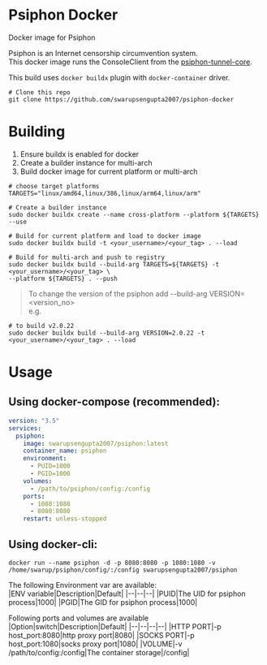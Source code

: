 
# Psiphon Docker
Docker image for Psiphon

Psiphon is an Internet censorship circumvention system. <br>
This docker image runs the ConsoleClient from the [psiphon-tunnel-core](https://github.com/Psiphon-Labs/psiphon-tunnel-core "psiphon-tunnel-core").

This build uses `docker buildx` plugin with `docker-container` driver.

```
# Clone this repo
git clone https://github.com/swarupsengupta2007/psiphon-docker
```

# Building<br>

1. Ensure buildx is enabled for docker
2. Create a builder instance for multi-arch
3. Build docker image for current platform or multi-arch
```
# choose target platforms
TARGETS="linux/amd64,linux/386,linux/arm64,linux/arm"

# Create a builder instance
sudo docker buildx create --name cross-platform --platform ${TARGETS} --use  

# Build for current platform and load to docker image
sudo docker buildx build -t <your_username>/<your_tag> . --load

# Build for multi-arch and push to registry
sudo docker buildx build --build-arg TARGETS=${TARGETS} -t <your_username>/<your_tag> \
--platform ${TARGETS} . --push
```

> To change the version of the psiphon add --build-arg VERSION=<version_no><br>
e.g.
```
# to build v2.0.22
sudo docker buildx build --build-arg VERSION=2.0.22 -t <your_username>/<your_tag> . --load
```

# Usage

## Using docker-compose (recommended): <br>
```yaml
version: "3.5"
services:
  psiphon:
    image: swarupsengupta2007/psiphon:latest
    container_name: psiphon
    environment:
      - PUID=1000
      - PGID=1000
    volumes:
      - /path/to/psiphon/config:/config
    ports:
      - 1080:1080
      - 8080:8080
    restart: unless-stopped
```

## Using docker-cli: <br>
`docker run --name psiphon -d -p 8080:8080 -p 1080:1080 -v /home/swarup/psiphon/config/:/config swarupsengupta2007/psiphon`

The following Environment var are available:<br>
|ENV variable|Description|Default|
|--|--|--|
|PUID|The UID for psiphon process|1000|
|PGID|The GID for psiphon process|1000|

Following ports and volumes are available 
|Option|switch|Description|Default|
|--|--|--|--|
|HTTP PORT|-p host_port:8080|http proxy port|8080|
|SOCKS PORT|-p host_port:1080|socks proxy port|1080|
|VOLUME|-v /path/to/config:/config|The container storage|/config|

